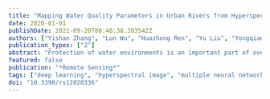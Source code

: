 ```yaml
---
title: "Mapping Water Quality Parameters in Urban Rivers from Hyperspectral Images Using a New Self-Adapting Selection of Multiple Artificial Neural Networks"
date: 2020-01-01
publishDate: 2021-09-20T08:48:38.383542Z
authors: ["Yishan Zhang", "Lun Wu", "Huazhong Ren", "Yu Liu", "Yongqian Zheng", "Yaowen Liu", "Jiaji Dong"]
publication_types: ["2"]
abstract: "Protection of water environments is an important part of overall environmental protection; hence, many people devote their efforts to monitoring and improving water quality. In this study, a self-adapting selection method of multiple artificial neural networks (ANNs) using hyperspectral remote sensing and ground-measured water quality data is proposed to quantitatively predict water quality parameters, including phosphorus, nitrogen, biochemical oxygen demand (BOD), chemical oxygen demand (COD), and chlorophyll a. Seventy-nine ground measured data samples are used as training data in the establishment of the proposed model, and 30 samples are used as testing data. The proposed method based on traditional ANNs of numerical prediction involves feature selection of bands, self-adapting selection based on multiple selection criteria, stepwise backtracking, and combined weighted correlation. Water quality parameters are estimated with coefficient of determination      R 2      ranging from 0.93 (phosphorus) to 0.98 (nitrogen), which is higher than the value (0.7 to 0.8) obtained by traditional ANNs. MPAE (mean percent of absolute error) values ranging from 5% to 11% are used rather than root mean square error to evaluate the predicting precision of the proposed model because the magnitude of each water quality parameter considerably differs, thereby providing reasonable and interpretable results. Compared with other ANNs with backpropagation, this study proposes an auto-adapting method assisted by the above-mentioned methods to select the best model with all settings, such as the number of hidden layers, number of neurons in each hidden layer, choice of optimizer, and activation function. Different settings for ANNS with backpropagation are important to improve precision and compatibility for different data. Furthermore, the proposed method is applied to hyperspectral remote sensing images collected using an unmanned aerial vehicle for monitoring the water quality in the Shiqi River, Zhongshan City, Guangdong Province, China. Obtained results indicate the locations of pollution sources."
featured: false
publication: "*Remote Sensing*"
tags: ["deep learning", "hyperspectral image", "multiple neural network", "self-adapting", "water quality monitoring"]
doi: "10.3390/rs12020336"
---
```


